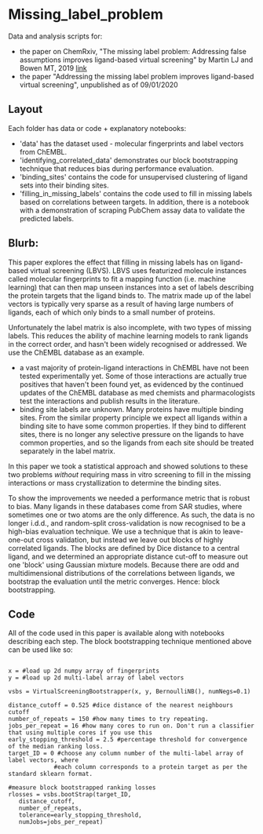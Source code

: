 # Missing_label_problem
Data and analysis scripts for:
- the paper on ChemRxiv, "The missing label problem: Addressing false assumptions improves ligand-based virtual screening" by Martin LJ and Bowen MT, 2019 [link](https://chemrxiv.org/articles/The_Missing_Label_Problem_Addressing_False_Assumptions_Improves_Ligand-Based_Virtual_Screening/9758423/1)
- the paper "Addressing the missing label problem improves ligand-based virtual screening", unpublished as of 09/01/2020


## Layout
Each folder has data or code + explanatory notebooks:
* 'data' has the dataset used - molecular fingerprints and label vectors from ChEMBL.
* 'identifying_correlated_data' demonstrates our block bootstrapping technique that reduces bias during performance evaluation. 
* 'binding_sites' contains the code for unsupervised clustering of ligand sets into their binding sites. 
* 'filling_in_missing_labels' contains the code used to fill in missing labels based on correlations between targets. In addition, there is a notebook with a demonstration of scraping PubChem assay data to validate the predicted labels.


## Blurb:
This paper explores the effect that filling in missing labels has on ligand-based virtual screening (LBVS). 
LBVS uses featurized molecule instances called molecular fingerprints to fit a mapping function (i.e. machine learning) that can then 
map unseen instances into a set of labels describing the protein targets that the ligand binds to. The matrix made up of
the label vectors is typically very sparse as a result of having large numbers of ligands, each of which only binds to a small number of proteins.

Unfortunately the label matrix is also incomplete, with two types of missing labels. This reduces the ability of 
machine learning models to rank ligands in the correct order, and hasn't been widely recognised or addressed. We use the ChEMBL database as an example.
* a vast majority of protein-ligand interactions in ChEMBL 
have not been tested experimentally yet. Some of those interactions are actually true positives that 
haven't been found yet, as evidenced by the continued 
updates of the ChEMBL database as med chemists and pharmacologists test the interactions and publish results
 in the literature. 
 * binding site labels are unknown. Many proteins have multiple binding sites. From the similar property principle we expect
 all ligands within a binding site to have some common properties. If they bind to different sites, there is no longer any 
 selective pressure on the ligands to have common properties, and so the ligands from each site should be treated separately in the label matrix.
 
 In this paper we took a statistical approach and showed solutions to these two problems _without_ requiring mass in vitro screening 
 to fill in the missing interactions or mass crystallization to determine the binding sites. 
 
 To show the improvements we needed a performance metric that is robust to bias. Many ligands in these databases come from 
 SAR studies, where sometimes one or two atoms are the only difference. As such, the data is no longer i.d.d., and random-split 
 cross-validation is now recognised to be a high-bias
 evaluation technique. We use a technique that is akin to leave-one-out cross validation, but instead we leave out blocks of highly correlated ligands. The blocks are defined by Dice distance to a central ligand, and we determined an appropriate distance cut-off to measure out one 'block' using Gaussian mixture models. 
 Because there are odd and multidimensional distributions of the correlations between ligands, we bootstrap the evaluation until the metric converges. Hence: block bootstrapping.
 
 ## Code
 All of the code used in this paper is available along with notebooks describing each step. The block bootstrapping technique mentioned above 
 can be used like so:
 
 ```

x = #load up 2d numpy array of fingerprints
y = #load up 2d multi-label array of label vectors

vsbs = VirtualScreeningBootstrapper(x, y, BernoulliNB(), numNegs=0.1)

distance_cutoff = 0.525 #dice distance of the nearest neighbours cutoff
number_of_repeats = 150 #how many times to try repeating.
jobs_per_repeat = 16 #how many cores to run on. Don't run a classifier that using multiple cores if you use this
early_stopping_threshold = 2.5 #percentage threshold for convergence of the median ranking loss. 
target_ID = 0 #choose any column number of the multi-label array of label vectors, where
              #each column corresponds to a protein target as per the standard sklearn format. 

#measure block bootstrapped ranking losses
rlosses = vsbs.bootStrap(target_ID, 
    distance_cutoff, 
    number_of_repeats, 
    tolerance=early_stopping_threshold, 
    numJobs=jobs_per_repeat)
 
 ```
